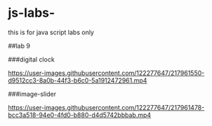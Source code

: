 # js-labs-
this is for java script labs only 

##lab 9

###digital clock



https://user-images.githubusercontent.com/122277647/217961550-d9512cc3-8a0b-44f3-b6c0-5a1912472961.mp4




###image-slider



https://user-images.githubusercontent.com/122277647/217961478-bcc3a518-94e0-4fd0-b880-d4d5742bbbab.mp4

